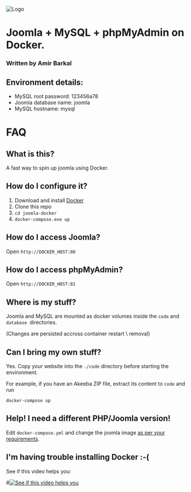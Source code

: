 ![Logo](https://blog.rosehosting.com/blog/wp-content/uploads/2014/10/joomla.png)

# Joomla + MySQL + phpMyAdmin on Docker. 
### Written by Amir Barkal

## Environment details:
- MySQL root password: 123456a78
- Joomla database name: joomla
- MySQL hostname: mysql

# FAQ


## What is this?
A fast way to spin up joomla using Docker.

## How do I configure it?
1. Download and install [Docker](http://www.docker.com/products/docker#/windows)
2. Clone this repo
3. `cd joomla-docker`
4. `docker-compose.exe up`

## How do I access Joomla?
Open `http://DOCKER_HOST:80`

## How do I access phpMyAdmin?
Open `http://DOCKER_HOST:81`

## Where is my stuff?
Joomla and MySQL are mounted as docker volumes inside the `code` and `database `directories.

(Changes are persisted accross container restart \ removal)

## Can I bring my own stuff?
Yes.
Copy your website into the `./code` directory before starting the environment.

For example, if you have an Akeeba ZIP file, extract its content to `code` and run

`docker-compose up`

## Help! I need a different PHP/Joomla version!
Edit `docker-compose.yml` and change the joomla image [as per your requirements](https://hub.docker.com/_/joomla/).

## I'm having trouble installing Docker :-(
See if this video helps you:

#[![See if this video helps you](http://img.youtube.com/vi/S7NVloq0EBc/0.jpg)](http://www.youtube.com/watch?v=S7NVloq0EBc)
